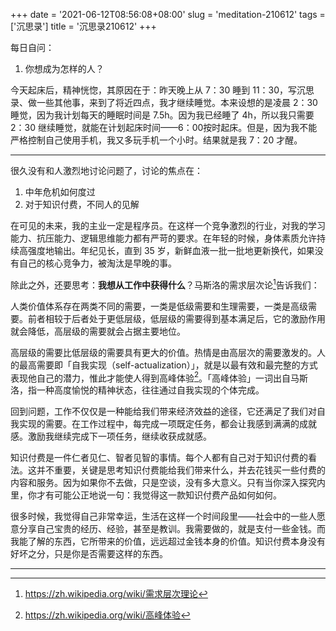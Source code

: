+++
date = '2021-06-12T08:56:08+08:00'
slug = 'meditation-210612'
tags = ['沉思录']
title = '沉思录210612'
+++

每日自问：

1. 你想成为怎样的人？

今天起床后，精神恍惚，其原因在于：昨天晚上从 7：30 睡到 11：30，写沉思录、做一些其他事，来到了将近四点，我才继续睡觉。本来设想的是凌晨 2：30 睡觉，因为我计划每天的睡眠时间是 7.5h。因为我已经睡了 4h，所以我只需要 2：30 继续睡觉，就能在计划起床时间——6：00按时起床。但是，因为我不能严格控制自己使用手机，我又多玩手机一个小时。结果就是我 7：20 才醒。

---

很久没有和人激烈地讨论问题了，讨论的焦点在：

1. 中年危机如何度过
2. 对于知识付费，不同人的见解

在可见的未来，我的主业一定是程序员。在这样一个竞争激烈的行业，对我的学习能力、抗压能力、逻辑思维能力都有严苛的要求。在年轻的时候，身体素质允许持续高强度地输出。年纪见长，直到 35 岁，新鲜血液一批一批地更新换代，如果没有自己的核心竞争力，被淘汰是早晚的事。

除此之外，还要思考：**我想从工作中获得什么**？马斯洛的需求层次论[^1]告诉我们：

人类价值体系存在两类不同的需要，一类是低级需要和生理需要，一类是高级需要。前者相较于后者处于更低层级，低层级的需要得到基本满足后，它的激励作用就会降低，高层级的需要就会占据主要地位。

高层级的需要比低层级的需要具有更大的价值。热情是由高层次的需要激发的。人的最高需要即「自我实现（self-actualization）」，就是以最有效和最完整的方式表现他自己的潜力，惟此才能使人得到高峰体验[^2]。「高峰体验」一词出自马斯洛，指一种高度愉悦的精神状态，往往通过自我实现的个体完成。

回到问题，工作不仅仅是一种能给我们带来经济效益的途径，它还满足了我们对自我实现的需要。在工作过程中，每完成一项既定任务，都会让我感到满满的成就感。激励我继续完成下一项任务，继续收获成就感。

知识付费是一件仁者见仁、智者见智的事情。每个人都有自己对于知识付费的看法。这并不重要，关键是思考知识付费能给我们带来什么，并去花钱买一些付费的内容和服务。因为如果你不去做，只是空谈，没有多大意义。只有当你深入探究内里，你才有可能公正地说一句：我觉得这一款知识付费产品如何如何。

很多时候，我觉得自己非常幸运，生活在这样一个时间段里——社会中的一些人愿意分享自己宝贵的经历、经验，甚至是教训。我需要做的，就是支付一些金钱。而我能了解的东西，它所带来的价值，远远超过金钱本身的价值。知识付费本身没有好坏之分，只是你是否需要这样的东西。

---

[^1]: <https://zh.wikipedia.org/wiki/需求层次理论>

[^2]: <https://zh.wikipedia.org/wiki/高峰体验>
